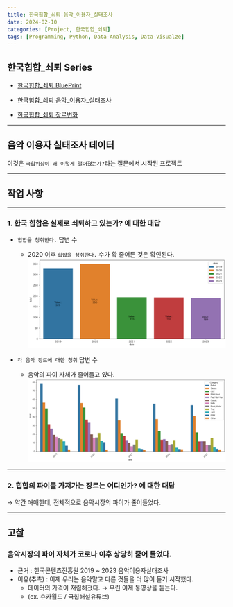 ```yaml
---
title: 한국힙합_쇠퇴-음악_이용자_실태조사
date: 2024-02-10
categories: [Project, 한국힙합_쇠퇴]
tags: [Programming, Python, Data-Analysis, Data-Visualze]
---
```


## 한국힙합_쇠퇴 Series

- [한국힙합_쇠퇴 BluePrint](/posts/korea_hiphop_analysis-blueprint/)

- [한국힙합_쇠퇴 음악_이용자_실태조사](/posts/korea_hiphop_analysis-market_analysis/)

- [한국힙합_쇠퇴 장르변화](/posts/korea_hiphop_analysis-genre_analysis/)

---

## 음악 이용자 실태조사 데이터

이것은 `국힙위상이 왜 이렇게 떨어졌는가?`라는 질문에서 시작된 프로젝트

---

## 작업 사항

---

### 1. __한국 힙합은 실제로 쇠퇴하고 있는가?__ 에 대한 대답

- `힙합을 청취한다.` 답변 수
  - 2020 이후 `힙합을 청취한다.` 수가 확 줄어든 것은 확인된다.
![image](/assets/img/_posts/project/korea_hiphop_analysis/hihop_customer.png)

- `각 음악 장르에 대한 청취` 답변 수
  - 음악의 파이 자체가 줄어들고 있다.
![image](/assets/img/_posts/project/korea_hiphop_analysis/all_cutomer.png)

---

### 2. __힙합의 파이를 가져가는 장르는 어디인가?__ 에 대한 대답

&rarr; 약간 애매한데, 전체적으로 음악시장의 파이가 줄어들었다.

---

## 고찰

### __음악시장의 파이 자체가 코로나 이후 상당히 줄어 들었다.__

- 근거 : 한국콘텐츠진흥원 2019 ~ 2023 음악이용자실태조사
- 이유(추측) : 이제 우리는 음악말고 다른 것들을 더 많이 듣기 시작했다.
  - 데이터의 가격이 저렴해졌다. &rarr; 우린 이제 동영상을 듣는다.
  - (ex. 슈카월드 / 국힙해설유튜브)
